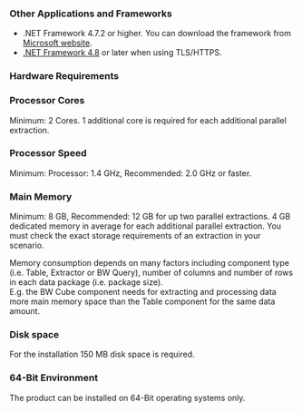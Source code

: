 ### Other Applications and Frameworks	
- .NET Framework 4.7.2 or higher. You can download the framework from [Microsoft website](https://support.microsoft.com/en-us/help/4054530/microsoft-net-framework-4-7-2-offline-installer-for-windows).
- [.NET Framework 4.8](https://dotnet.microsoft.com/download/dotnet-framework/net48) or later when using TLS/HTTPS.

### Hardware Requirements


### Processor Cores
Minimum: 2 Cores. 
1 additional core is required for each additional parallel extraction. 


### Processor Speed   
Minimum: Processor: 1.4 GHz, Recommended: 2.0 GHz or faster.


### Main Memory
Minimum: 8 GB, Recommended: 12 GB for up two parallel extractions.
4 GB dedicated memory in average for each additional parallel extraction.
You must check the exact storage requirements of an extraction in your scenario.<br>

Memory consumption depends on many factors including component type (i.e. Table, Extractor or BW Query), number of columns and number of rows in each data package (i.e. package size). <br> 
E.g. the BW Cube component needs for extracting and processing data more main memory space than the Table component for the same data amount. 


### Disk space
For the installation 150 MB disk space is required.

### 64-Bit Environment	
The product can be installed on 64-Bit operating systems only.

